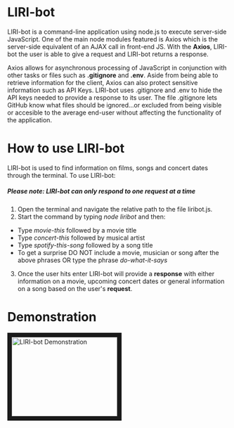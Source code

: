 # LIRI-bot

LIRI-bot is a command-line application using node.js to execute server-side JavaScript. 
One of the main node modules featured is Axios which is the server-side equivalent of
an AJAX call in front-end JS. With the **Axios**, LIRI-bot the user is able to give a request
and LIRI-bot returns a response.  

Axios allows for asynchronous processing of JavaScript in conjunction with other tasks or files
such as  **.gitignore** and **.env**. Aside from being able to retrieve information for the client, 
Axios can also protect sensitive information such as API Keys. LIRI-bot uses .gitignore and .env to
hide the API keys needed to provide a response to its user. The file .gitignore lets GitHub know 
what files should be ignored...or excluded from being visible or accesible to the average end-user 
without affecting the functionality of the application.  


# How to use LIRI-bot
LIRI-bot is used to find information on films, songs and concert dates through the terminal. 
To use LIRI-bot:

##### Please note:  LIRI-bot can only respond to one request at a time
1. Open the terminal and navigate the relative path to the file liribot.js. 
2. Start the command by typing *node liribot* and then: 


  - Type *movie-this* followed by a movie title
  - Type *concert-this* followed by musical artist
  - Type *spotify-this-song* followed by a song title
  - To get a surprise DO NOT include a movie, musician or song after the above phrases
  OR type the phrase *do-what-it-says*

  3. Once the user hits enter LIRI-bot will provide a **response** with either information on a movie, upcoming concert dates
  or general information on a song based on the user's **request**. 

  

# Demonstration
<a href="http://www.youtube.com/watch?feature=player_embedded&v=YOUTUBE_VIDEO_ID_HERE
" target="_blank"><img src="http://img.youtube.com/vi/nSs6IVjA4/0.jpg" 
alt="LIRI-bot Demonstration" width="240" height="180" border="10" /></a>